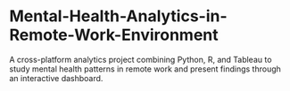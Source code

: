 # Mental-Health-Analytics-in-Remote-Work-Environment
A cross-platform analytics project combining Python, R, and Tableau to study mental health patterns in remote work and present findings through an interactive dashboard.
